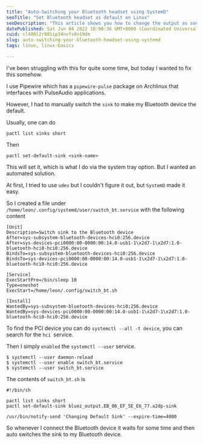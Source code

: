 ```yaml
---
title: "Auto-Switching your Bluetooth headset using SystemD"
seoTitle: "Set Bluetooth headset as default on Linux"
seoDescription: "This article shows you how to change the output as soon as you connect the Bluetooth headset to your Linux system"
datePublished: Sat Jun 04 2022 18:00:36 GMT+0000 (Coordinated Universal Time)
cuid: cl406l2r801ip34nvfs0n19dm
slug: auto-switching-your-bluetooth-headset-using-systemd
tags: linux, linux-basics

---
```


I've been struggling with this for quite some time, but today I wanted to fix this somehow.

I use Pipewire which has a `pipewire-pulse` package on Archlinux that interfaces with PulseAudio applications.

However, I had to manually switch the `sink` to make my Bluetooth device the default.

Usually, one can do 
```
pactl list sinks short
```
Then 
```
pactl set-default-sink <sink-name>
```

This will set it, which is what I do via the system tray option. But I wanted an automated solution.

At first, I tried to use `udev` but I couldn't figure it out, but `SystemD` made it easy.

So I created a file under `/home/leon/.config/systemd/user/switch_bt.service` with the following content
```
[Unit]
Description=Switch sink to the Bluetooth device
After=sys-subsystem-bluetooth-devices-hci0:256.device
After=sys-devices-pci0000:00-0000:00:14.0-usb1-1\x2d7-1\x2d7:1.0-bluetooth-hci0-hci0:256.device
BindsTo=sys-subsystem-bluetooth-devices-hci0:256.device
BindsTo=sys-devices-pci0000:00-0000:00:14.0-usb1-1\x2d7-1\x2d7:1.0-bluetooth-hci0-hci0:256.device

[Service]
ExecStartPre=/bin/sleep 10
Type=oneshot
ExecStart=/home/leon/.config/switch_bt.sh

[Install]
WantedBy=sys-subsystem-bluetooth-devices-hci0:256.device
WantedBy=sys-devices-pci0000:00-0000:00:14.0-usb1-1\x2d7-1\x2d7:1.0-bluetooth-hci0-hci0:256.device
```
To find the PCI device you can do `systemctl --all -t device`, you can search for the `hci `service.

Then I simply `enabled` the `systemctl --user` service.
```
$ systemctl --user daemon-reload
$ systemctl --user enable switch_bt.service
$ systemctl --user switch_bt.service
```

The contents of `switch_bt.sh` is 
```
#!/bin/sh

pactl list sinks short
pactl set-default-sink bluez_output.EB_06_EF_5E_E6_77.a2dp-sink

/usr/bin/notify-send 'Changing Default Sink' --expire-time=4000
```

So whenever I connect the Bluetooth device it waits for some time and then auto switches the sink to my Bluetooth device.